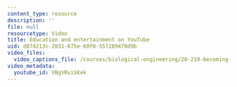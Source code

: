 ```yaml
---
content_type: resource
description: ''
file: null
resourcetype: Video
title: Education and entertainment on YouTube
uid: d874213c-2031-675e-60f0-557289470d9b
video_files:
  video_captions_file: /courses/biological-engineering/20-219-becoming-the-next-bill-nye-writing-and-hosting-the-educational-show-january-iap-2015/day-1-identity-and-genre/copy2_of_day-1-part-1/VBgVRviSKek.vtt
video_metadata:
  youtube_id: VBgVRviSKek
---
```

